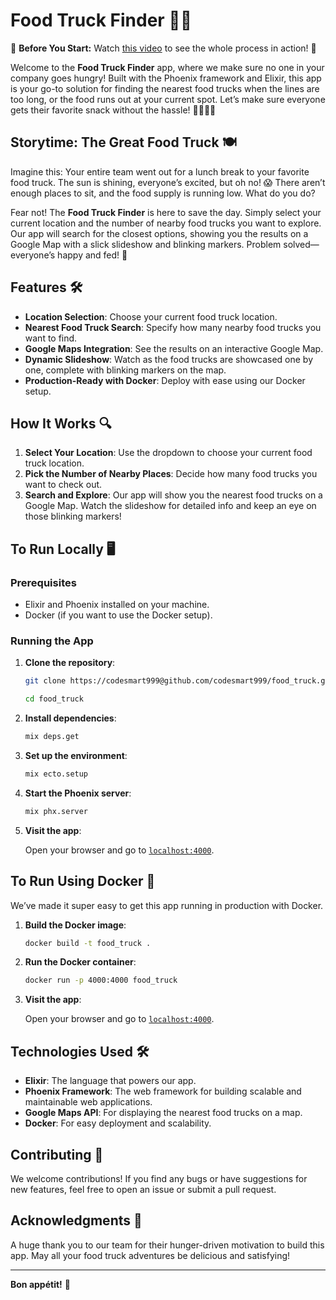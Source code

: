 # Food Truck Finder 🍔🚚

🚨 **Before You Start:** Watch [this video](https://www.loom.com/share/efeb0a2b3f8142be84c27028e2c27ced?sid=4689bedc-0f34-4dd7-838c-2f5282475e89) to see the whole process in action! 🎥

Welcome to the **Food Truck Finder** app, where we make sure no one in your company goes hungry! Built with the Phoenix framework and Elixir, this app is your go-to solution for finding the nearest food trucks when the lines are too long, or the food runs out at your current spot. Let’s make sure everyone gets their favorite snack without the hassle! 🌮🌭🍕🍟

## Storytime: The Great Food Truck 🍽️

Imagine this: Your entire team went out for a lunch break to your favorite food truck. The sun is shining, everyone’s excited, but oh no! 😱 There aren’t enough places to sit, and the food supply is running low. What do you do?

Fear not! The **Food Truck Finder** is here to save the day. Simply select your current location and the number of nearby food trucks you want to explore. Our app will search for the closest options, showing you the results on a Google Map with a slick slideshow and blinking markers. Problem solved—everyone’s happy and fed! 🎉

## Features 🛠️

- **Location Selection**: Choose your current food truck location.
- **Nearest Food Truck Search**: Specify how many nearby food trucks you want to find.
- **Google Maps Integration**: See the results on an interactive Google Map.
- **Dynamic Slideshow**: Watch as the food trucks are showcased one by one, complete with blinking markers on the map.
- **Production-Ready with Docker**: Deploy with ease using our Docker setup.

## How It Works 🔍

1. **Select Your Location**: Use the dropdown to choose your current food truck location.
2. **Pick the Number of Nearby Places**: Decide how many food trucks you want to check out.
3. **Search and Explore**: Our app will show you the nearest food trucks on a Google Map. Watch the slideshow for detailed info and keep an eye on those blinking markers!

## To Run Locally 🖥️

### Prerequisites

- Elixir and Phoenix installed on your machine.
- Docker (if you want to use the Docker setup).

### Running the App

1. **Clone the repository**:

    ```bash
    git clone https://codesmart999@github.com/codesmart999/food_truck.git
    
    cd food_truck
    ```

2. **Install dependencies**:

    ```bash
    mix deps.get
    ```

3. **Set up the environment**:

    ```bash
    mix ecto.setup
    ```

4. **Start the Phoenix server**:

    ```bash
    mix phx.server
    ```

5. **Visit the app**:

    Open your browser and go to [`localhost:4000`](http://localhost:4000).

## To Run Using Docker 🐳

We’ve made it super easy to get this app running in production with Docker.

1. **Build the Docker image**:

    ```bash
    docker build -t food_truck .
    ```

2. **Run the Docker container**:

    ```bash
    docker run -p 4000:4000 food_truck
    ```

3. **Visit the app**:

    Open your browser and go to [`localhost:4000`](http://localhost:4000).

## Technologies Used 🛠️

- **Elixir**: The language that powers our app.
- **Phoenix Framework**: The web framework for building scalable and maintainable web applications.
- **Google Maps API**: For displaying the nearest food trucks on a map.
- **Docker**: For easy deployment and scalability.

## Contributing 🤝

We welcome contributions! If you find any bugs or have suggestions for new features, feel free to open an issue or submit a pull request.


## Acknowledgments 🙏

A huge thank you to our team for their hunger-driven motivation to build this app. May all your food truck adventures be delicious and satisfying!

---

**Bon appétit!** 🎉
